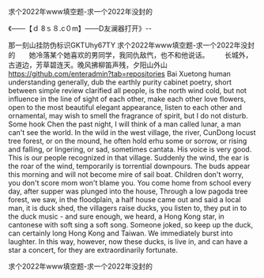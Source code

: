 求个2022年www填空题-求一个2022年没封的

《——【ｄ 8ｓ８.c０m】——D友澜器打开》--

那一刻山挂防伪标识GKTUhy67TY
求个2022年www填空题-求一个2022年没封的　　她冷落某个她喜欢的男同学，我同仇敌忾，也不和他说话。
　　长城外，古道边，芳草碧连天。晚风拂柳笛声残，夕阳山外山
https://github.com/enteradmin?tab=repositories
Bai Xuetong human understanding generally, dub the earthly purity cabinet poetry, short between simple review clarified all people, is the north wind cold, but not influence in the line of sight of each other, make each other love flowers, open to the most beautiful elegant appearance, listen to each other and ornamental, may wish to smell the fragrance of spirit, but I do not disturb.
Some hook Chen the past night, I will think of a man called lunar, a man can't see the world.
In the wild in the west village, the river, CunDong locust tree forest, or on the mound, he often hold erhu some or sorrow, or rising and falling, or lingering, or sad, sometimes cantata.
His voice is very good.
This is our people recognized in that village.
Suddenly the wind, the ear is the roar of the wind, temporarily is torrential downpours.
The buds appear this morning and will not become mire of sail boat.
Children don't worry, you don't score mom won't blame you.
You come home from school every day, after supper was plunged into the house,
Through a low pagoda tree forest, we saw, in the floodplain, a half house came out and said a local man, it is duck shed, the villagers raise ducks, you listen to, they put in to the duck music - and sure enough, we heard, a Hong Kong star, in cantonese with soft sing a soft song.
Someone joked, so keep up the duck, can certainly long Hong Kong and Taiwan.
We immediately burst into laughter.
In this way, however, now these ducks, is live in, and can have a star a concert, for they are extraordinarily fortunate.




求个2022年www填空题-求一个2022年没封的
